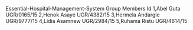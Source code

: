 Essential-Hospital-Management-System
Group Members                    Id
1,Abel Guta                   UGR/0165/15
2,Henok Asaye                 UGR/4382/15
3,Hermela Andargie            UGR/9777/15
4,Lidia Asamnew               UGR/2984/15 
5,Ruhama Ristu                UGR/4614/15
